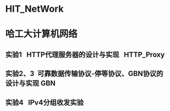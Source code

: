 # HIT_NetWork
哈工大计算机网络
==============
实验1   HTTP代理服务器的设计与实现    HTTP_Proxy
----------------
实验2、3  可靠数据传输协议-停等协议、GBN协议的设计与实现     GBN
----------------
实验4   IPv4分组收发实验
----------------
